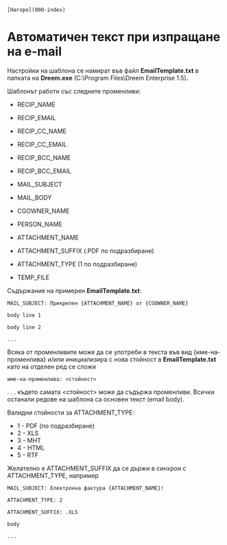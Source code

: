 ```{only} html
[Нагоре](000-index)
```

# Автоматичен текст при изпращане на e-mail

Настройки на шаблона се намират във файл **EmailTemplate.txt** в папката
на **Dreem.exe** (C:\\Program Files\\Dreem Enterprise 1.5)**.** 

Шаблонът работи със следните променливи:

 - RECIP\_NAME 

 - RECIP\_EMAIL 

 - RECIP\_CC\_NAME 

 - RECIP\_CC\_EMAIL 

 - RECIP\_BCC\_NAME 

 - RECIP\_BCC\_EMAIL 

 - MAIL\_SUBJECT 

 - MAIL\_BODY 

 - CGOWNER\_NAME 

 - PERSON\_NAME 

 - ATTACHMENT\_NAME 

 - ATTACHMENT\_SUFFIX (.PDF по подразбиране) 

 - ATTACHMENT\_TYPE (1 по подразбиране) 

 - TEMP\_FILE 

Съдържание на примерен **EmailTemplate.txt**:

    MAIL_SUBJECT: Прикрепен {ATTACHMENT_NAME} от {CGOWNER_NAME}

    body line 1

    body line 2

    ...

Всяка от променливите може да се употреби в текста във вид
{име-на-променлива} и/или инициализира с нова стойност в
**EmailTemplate.txt** като на отделен ред се сложи

    име-на-променлива: <стойност>

. . . където самата \<стойност\> може да съдържа променливи. Всички останали
редове на шаблона са основен текст (email body).

Валидни стойности за ATTACHMENT\_TYPE:

 - 1 - PDF (по подразбиране)
 - 2 - XLS
 - 3 - MHT
 - 4 - HTML
 - 5 - RTF

Желателно е ATTACHMENT\_SUFFIX да се държи в синхрон с ATTACHMENT\_TYPE,
например

    MAIL_SUBJECT: Електронна фактура {ATTACHMENT_NAME}!

    ATTACHMENT_TYPE: 2

    ATTACHMENT_SUFFIX: .XLS

    body

    ...
